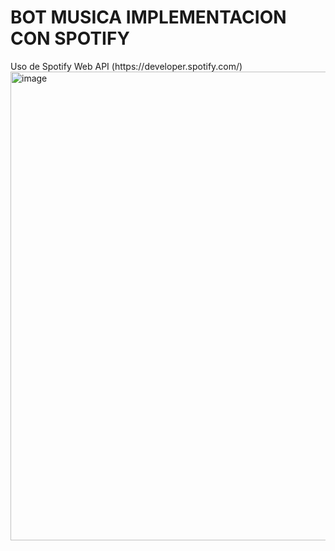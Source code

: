 <H1>
  BOT MUSICA IMPLEMENTACION CON SPOTIFY
</H1>

<p>
  Uso de Spotify Web API (https://developer.spotify.com/) </br>
<img width="800" height="750" alt="image" src="https://github.com/user-attachments/assets/117a3ec1-64eb-48d2-b4a5-ca659cb18b7f" />
</p>
